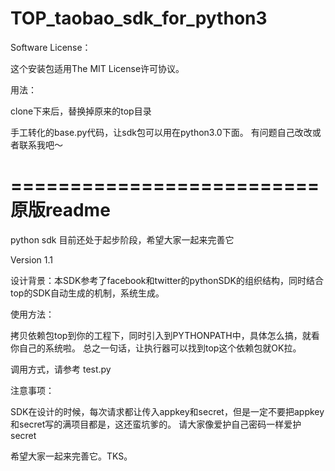 TOP_taobao_sdk_for_python3
==========================
Software License：

这个安装包适用The MIT License许可协议。


用法：

clone下来后，替换掉原来的top目录

手工转化的base.py代码，让sdk包可以用在python3.0下面。
有问题自己改改或者联系我吧～


==========================
原版readme
==========================
python sdk 目前还处于起步阶段，希望大家一起来完善它

Version 1.1

设计背景：本SDK参考了facebook和twitter的pythonSDK的组织结构，同时结合top的SDK自动生成的机制，系统生成。

使用方法：

拷贝依赖包top到你的工程下，同时引入到PYTHONPATH中，具体怎么搞，就看你自己的系统啦。
总之一句话，让执行器可以找到top这个依赖包就OK拉。

调用方式，请参考
test.py

注意事项：

SDK在设计的时候，每次请求都让传入appkey和secret，但是一定不要把appkey和secret写的满项目都是，这还蛮坑爹的。
请大家像爱护自己密码一样爱护secret

希望大家一起来完善它。TKS。

